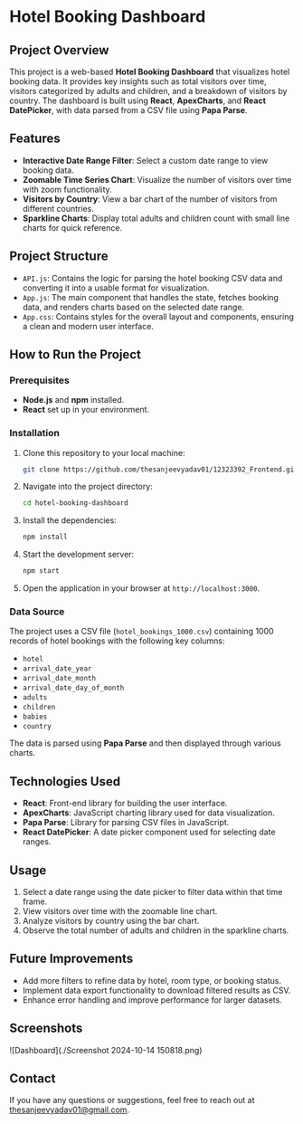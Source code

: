 # Hotel Booking Dashboard

## Project Overview

This project is a web-based **Hotel Booking Dashboard** that visualizes hotel booking data. It provides key insights such as total visitors over time, visitors categorized by adults and children, and a breakdown of visitors by country. The dashboard is built using **React**, **ApexCharts**, and **React DatePicker**, with data parsed from a CSV file using **Papa Parse**.

## Features

- **Interactive Date Range Filter**: Select a custom date range to view booking data.
- **Zoomable Time Series Chart**: Visualize the number of visitors over time with zoom functionality.
- **Visitors by Country**: View a bar chart of the number of visitors from different countries.
- **Sparkline Charts**: Display total adults and children count with small line charts for quick reference.

## Project Structure

- `API.js`: Contains the logic for parsing the hotel booking CSV data and converting it into a usable format for visualization.
- `App.js`: The main component that handles the state, fetches booking data, and renders charts based on the selected date range.
- `App.css`: Contains styles for the overall layout and components, ensuring a clean and modern user interface.

## How to Run the Project

### Prerequisites

- **Node.js** and **npm** installed.
- **React** set up in your environment.

### Installation

1. Clone this repository to your local machine:
    ```bash
    git clone https://github.com/thesanjeevyadav01/12323392_Frontend.git
    ```
   
2. Navigate into the project directory:
    ```bash
    cd hotel-booking-dashboard
    ```

3. Install the dependencies:
    ```bash
    npm install
    ```

4. Start the development server:
    ```bash
    npm start
    ```

5. Open the application in your browser at `http://localhost:3000`.

### Data Source

The project uses a CSV file (`hotel_bookings_1000.csv`) containing 1000 records of hotel bookings with the following key columns:
- `hotel`
- `arrival_date_year`
- `arrival_date_month`
- `arrival_date_day_of_month`
- `adults`
- `children`
- `babies`
- `country`

The data is parsed using **Papa Parse** and then displayed through various charts.

## Technologies Used

- **React**: Front-end library for building the user interface.
- **ApexCharts**: JavaScript charting library used for data visualization.
- **Papa Parse**: Library for parsing CSV files in JavaScript.
- **React DatePicker**: A date picker component used for selecting date ranges.

## Usage

1. Select a date range using the date picker to filter data within that time frame.
2. View visitors over time with the zoomable line chart.
3. Analyze visitors by country using the bar chart.
4. Observe the total number of adults and children in the sparkline charts.

## Future Improvements

- Add more filters to refine data by hotel, room type, or booking status.
- Implement data export functionality to download filtered results as CSV.
- Enhance error handling and improve performance for larger datasets.

## Screenshots

![Dashboard](./Screenshot 2024-10-14 150818.png)



## Contact

If you have any questions or suggestions, feel free to reach out at [thesanjeevyadav01@gmail.com](mailto:thesanjeevyadav01@gmail.com).
